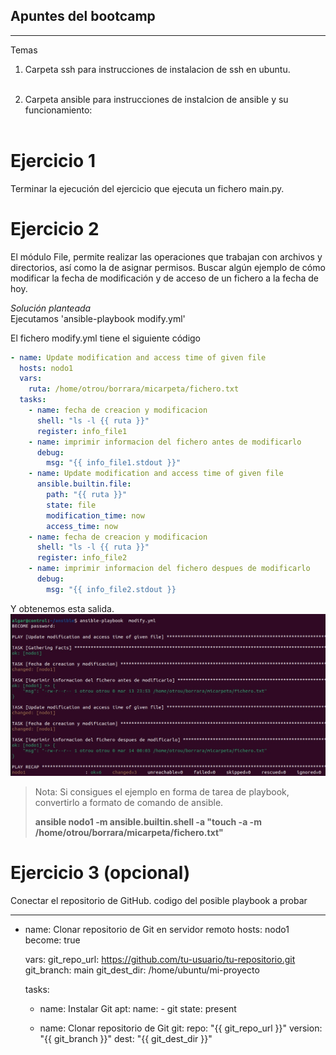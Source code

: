 ## Apuntes del bootcamp
***

Temas

1. Carpeta ssh para instrucciones de instalacion de ssh en ubuntu.<br><br>

2. Carpeta ansible para instrucciones de instalcion de ansible y su funcionamiento: <br><br>

# Ejercicio 1

Terminar la ejecución del ejercicio que ejecuta un fichero main.py.

# Ejercicio 2

El módulo File, permite realizar las operaciones que trabajan con archivos y directorios, así como la de asignar
permisos. Buscar algún ejemplo de cómo modificar la fecha de modificación y de acceso de un fichero a la fecha de hoy.

*Solución planteada*<br>
Ejecutamos  'ansible-playbook modify.yml'

El fichero modify.yml tiene el siguiente código

````yml
- name: Update modification and access time of given file
  hosts: nodo1
  vars:
    ruta: /home/otrou/borrara/micarpeta/fichero.txt
  tasks:
    - name: fecha de creacion y modificacion
      shell: "ls -l {{ ruta }}"
      register: info_file1
    - name: imprimir informacion del fichero antes de modificarlo
      debug:
        msg: "{{ info_file1.stdout }}"
    - name: Update modification and access time of given file
      ansible.builtin.file:
        path: "{{ ruta }}"
        state: file
        modification_time: now
        access_time: now
    - name: fecha de creacion y modificacion
      shell: "ls -l {{ ruta }}"
      register: info_file2
    - name: imprimir informacion del fichero despues de modificarlo
      debug:
        msg: "{{ info_file2.stdout }}
```` 

Y obtenemos esta salida.
![Imagen del resultado ejercicio2](./img/salida.png)

> Nota: Si consigues el ejemplo en forma de tarea de playbook, convertirlo a formato de comando de ansible. 
> 
> **ansible nodo1 -m ansible.builtin.shell -a "touch -a -m /home/otrou/borrara/micarpeta/fichero.txt"**




# Ejercicio 3 (opcional)

Conectar el repositorio de GitHub. 
codigo del posible playbook a probar   

---
- name: Clonar repositorio de Git en servidor remoto
  hosts: nodo1
  become: true

  vars:
    git_repo_url: https://github.com/tu-usuario/tu-repositorio.git
    git_branch: main
    git_dest_dir: /home/ubuntu/mi-proyecto

  tasks:
    - name: Instalar Git
      apt:
        name:
          - git
        state: present

    - name: Clonar repositorio de Git
      git:
        repo: "{{ git_repo_url }}"
        version: "{{ git_branch }}"
        dest: "{{ git_dest_dir }}"



